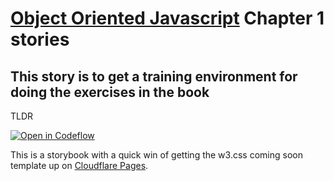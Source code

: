 # [Object Oriented Javascript](https://www.packtpub.com/product/object-oriented-javascript-third-edition/9781785880568) Chapter 1 stories
## This story is to get a training environment for doing the exercises in the book

TLDR 

[![Open in Codeflow](https://developer.stackblitz.com/img/open_in_codeflow.svg)](https:///pr.new/rhildred/OOJSChapter1)

This is a storybook with a quick win of getting the w3.css coming soon template up on [Cloudflare Pages](https://pages.cloudflare.com/).
